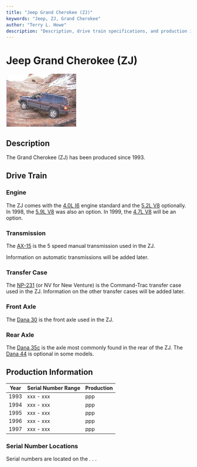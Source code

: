 ```yaml
---
title: "Jeep Grand Cherokee (ZJ)"
keywords: "Jeep, ZJ, Grand Cherokee"
author: "Terry L. Howe"
description: "Description, drive train specifications, and production information for the Jeep Grand Cherokee ZJ"
---
```

# Jeep Grand Cherokee (ZJ)

[![Tom Zehrbach's ZJ in Moab](/img/tomzj_.jpg)](/img/tomzj.jpg) 

## Description

The Grand Cherokee (ZJ) has been produced since 1993. 

## Drive Train

### Engine

The ZJ comes with the [4.0L I6](/engine/factory/amc242.md) engine standard and the [5.2L V8](/engine/factory/d318.md) optionally. In 1998, the [5.9L V8](/engine/factory/d360.md) was also an option. In 1999, the [4.7L V8](/engine/factory/d287.md) will be an option. 

### Transmission

The [AX-15](/transmission/factory/ax15.md) is the 5 speed manual transmission used in the ZJ. 

Information on automatic transmissions will be added later. 

### Transfer Case

The [NP-231](/xfer/factory/np231.md) (or NV for New Venture) is the Command-Trac transfer case used in the ZJ. Information on the other transfer cases will be added later. 

### Front Axle

The [Dana 30](/axle/factory/d30.md) is the front axle used in the ZJ. 

### Rear Axle

The [Dana 35c](/axle/factory/d35c.md) is the axle most commonly found in the rear of the ZJ. The [Dana 44](/axle/factory/d44.md) is optional in some models. 

## Production Information

| Year | Serial Number Range | Production |
|------|---------------------|------------|
| 1993 | xxx - xxx           | ppp        |
| 1994 | xxx - xxx           | ppp        |
| 1995 | xxx - xxx           | ppp        |
| 1996 | xxx - xxx           | ppp        |
| 1997 | xxx - xxx           | ppp        |

### Serial Number Locations

Serial numbers are located on the . . .